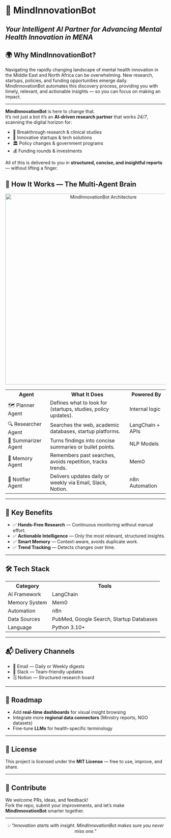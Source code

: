 # 🤖 MindInnovationBot  
*Your Intelligent AI Partner for Advancing Mental Health Innovation in MENA*
---
## 🌍 Why MindInnovationBot?

Navigating the rapidly changing landscape of mental health innovation in the Middle East and North Africa can be overwhelming. New research, startups, policies, and funding opportunities emerge daily. MindInnovationBot automates this discovery process, providing you with timely, relevant, and actionable insights — so you can focus on making an impact.

---
<p><strong>MindInnovationBot</strong> is here to change that.<br>
It’s not just a bot  it’s an <strong>AI-driven research partner</strong> that works <em>24/7</em>, scanning the digital horizon for:</p>

<ul>
<li>🧠 Breakthrough research &amp; clinical studies</li>
<li>🚀 Innovative startups &amp; tech solutions</li>
<li>🏛️ Policy changes &amp; government programs</li>
<li>💰 Funding rounds &amp; investments</li>
</ul>

<p>All of this is delivered to you in <strong>structured, concise, and insightful reports</strong> — without lifting a finger.</p>



<h2>🧩 How It Works — The Multi-Agent Brain</h2>

<p align="center">
  <img src="A_digital_flowchart_illustrates_the_architecture_a.png" alt="MindInnovationBot Architecture" width="600">
</p>

<table>
<tr><th>Agent</th><th>What It Does</th><th>Powered By</th></tr>
<tr><td>🗺 Planner Agent</td><td>Defines what to look for (startups, studies, policy updates).</td><td>Internal logic</td></tr>
<tr><td>🔍 Researcher Agent</td><td>Searches the web, academic databases, startup platforms.</td><td>LangChain + APIs</td></tr>
<tr><td>📝 Summarizer Agent</td><td>Turns findings into concise summaries or bullet points.</td><td>NLP Models</td></tr>
<tr><td>🧠 Memory Agent</td><td>Remembers past searches, avoids repetition, tracks trends.</td><td>Mem0</td></tr>
<tr><td>📢 Notifier Agent</td><td>Delivers updates daily or weekly via Email, Slack, Notion.</td><td>n8n Automation</td></tr>
</table>

---

<h2>🚀 Key Benefits</h2>
<ul>
<li>✅ <strong>Hands-Free Research</strong> — Continuous monitoring without manual effort.</li>
<li>✅ <strong>Actionable Intelligence</strong> — Only the most relevant, structured insights.</li>
<li>✅ <strong>Smart Memory</strong> — Context-aware, avoids duplicate work.</li>
<li>✅ <strong>Trend Tracking</strong> — Detects changes over time.</li>
</ul>

---

<h2>🛠 Tech Stack</h2>
<table>
<tr><th>Category</th><th>Tools</th></tr>
<tr><td>AI Framework</td><td>LangChain</td></tr>
<tr><td>Memory System</td><td>Mem0</td></tr>
<tr><td>Automation</td><td>n8n</td></tr>
<tr><td>Data Sources</td><td>PubMed, Google Search, Startup Databases</td></tr>
<tr><td>Language</td><td>Python 3.10+</td></tr>
</table>

---

<h2>📬 Delivery Channels</h2>
<ul>
<li>📧 Email — Daily or Weekly digests</li>
<li>💬 Slack — Team-friendly updates</li>
<li>🗒 Notion — Structured research board</li>
</ul>

---

<h2>📅 Roadmap</h2>
<ul>
<li>Add <strong>real-time dashboards</strong> for visual insight browsing</li>
<li>Integrate more <strong>regional data connectors</strong> (Ministry reports, NGO datasets)</li>
<li>Fine-tune <strong>LLMs</strong> for health-specific terminology</li>
</ul>

---

<h2>📜 License</h2>
<p>This project is licensed under the <strong>MIT License</strong> — free to use, improve, and share.</p>

---

<h2>🤝 Contribute</h2>
<p>We welcome PRs, ideas, and feedback!<br>
Fork the repo, submit your improvements, and let’s make <strong>MindInnovationBot</strong> smarter together.</p>

---

<p align="center"><em>💡 "Innovation starts with insight. MindInnovationBot makes sure you never miss one."</em></p>
